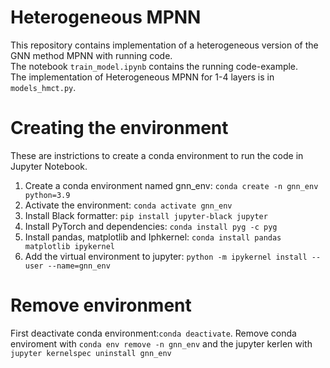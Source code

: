 # Heterogeneous MPNN
This repository contains implementation of a heterogeneous version of the GNN method MPNN with running code. <br>
The notebook `train_model.ipynb` contains the running code-example. <br>
The implementation of Heterogeneous MPNN for 1-4 layers is in `models_hmct.py`. <br>

# Creating the environment
These are instrictions to create a conda environment to run the code in Jupyter Notebook. 

1. Create a conda environment named gnn_env: `conda create -n gnn_env python=3.9`
2. Activate the environment: `conda activate gnn_env`
3. Install Black formatter: `pip install jupyter-black jupyter`
4. Install PyTorch and dependencies: `conda install pyg -c pyg`
5. Install pandas, matplotlib and Iphkernel: `conda install pandas matplotlib ipykernel`
6. Add the virtual environment to jupyter: `python -m ipykernel install --user --name=gnn_env`
  
 


# Remove environment
First deactivate conda environment:`conda deactivate`.
Remove conda enviroment with `conda env remove -n gnn_env` and the jupyter kerlen with `jupyter kernelspec uninstall gnn_env`
